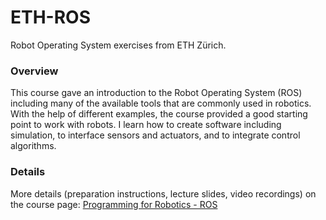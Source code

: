 # ETH-ROS
Robot Operating System exercises from ETH Zürich.


### Overview
This course gave an introduction to the Robot Operating System (ROS) including many of the available tools that are commonly used in robotics. With the help of different examples, the course provided a good starting point to work with robots. I learn how to create software including simulation, to interface sensors and actuators, and to integrate control algorithms.

### Details
More details (preparation instructions, lecture slides, video recordings) on the course page: [Programming for Robotics - ROS](https://rsl.ethz.ch/education-students/lectures/ros.html)